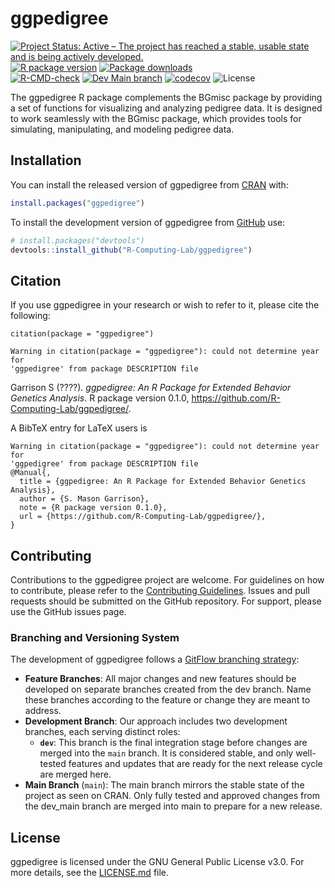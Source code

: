 
<!-- README.md is generated from README.Rmd. Please edit that file -->

# ggpedigree

<!-- badges: start -->

[![Project Status: Active – The project has reached a stable, usable
state and is being actively
developed.](https://www.repostatus.org/badges/latest/active.svg)](https://www.repostatus.org/#active)
[![R package
version](https://www.r-pkg.org/badges/version/ggpedigree)](https://cran.r-project.org/package=ggpedigree)
[![Package
downloads](https://cranlogs.r-pkg.org/badges/grand-total/ggpedigree)](https://cran.r-project.org/package=BGmisc)</br>
[![R-CMD-check](https://github.com/R-Computing-Lab/ggpedigree/actions/workflows/R-CMD-check.yaml/badge.svg)](https://github.com/R-Computing-Lab/ggpedigree/actions/workflows/R-CMD-check.yaml)
[![Dev Main
branch](https://github.com/R-Computing-Lab/ggpedigree/actions/workflows/R-CMD-devcheck.yaml/badge.svg)](https://github.com/R-Computing-Lab/ggpedigree/actions/workflows/R-CMD-devcheck.yaml)
[![codecov](https://codecov.io/gh/R-Computing-Lab/ggpedigree/graph/badge.svg)](https://codecov.io/gh/R-Computing-Lab/ggpedigree)
![License](https://img.shields.io/badge/License-GPL_v3-blue.svg)
<!-- badges: end -->

The ggpedigree R package complements the BGmisc package by providing a
set of functions for visualizing and analyzing pedigree data. It is
designed to work seamlessly with the BGmisc package, which provides
tools for simulating, manipulating, and modeling pedigree data.

## Installation

You can install the released version of ggpedigree from
[CRAN](https://cran.r-project.org/) with:

``` r
install.packages("ggpedigree")
```

To install the development version of ggpedigree from
[GitHub](https://github.com/) use:

``` r
# install.packages("devtools")
devtools::install_github("R-Computing-Lab/ggpedigree")
```

## Citation

If you use ggpedigree in your research or wish to refer to it, please
cite the following:

    citation(package = "ggpedigree")

    Warning in citation(package = "ggpedigree"): could not determine year for
    'ggpedigree' from package DESCRIPTION file

Garrison S (????). *ggpedigree: An R Package for Extended Behavior
Genetics Analysis*. R package version 0.1.0,
<https://github.com/R-Computing-Lab/ggpedigree/>.

A BibTeX entry for LaTeX users is

    Warning in citation(package = "ggpedigree"): could not determine year for
    'ggpedigree' from package DESCRIPTION file
    @Manual{,
      title = {ggpedigree: An R Package for Extended Behavior Genetics Analysis},
      author = {S. Mason Garrison},
      note = {R package version 0.1.0},
      url = {https://github.com/R-Computing-Lab/ggpedigree/},
    }

## Contributing

Contributions to the ggpedigree project are welcome. For guidelines on
how to contribute, please refer to the [Contributing
Guidelines](https://github.com/R-Computing-Lab/ggpedigree/blob/main/CONTRIBUTING.md).
Issues and pull requests should be submitted on the GitHub repository.
For support, please use the GitHub issues page.

### Branching and Versioning System

The development of ggpedigree follows a [GitFlow branching
strategy](https://tilburgsciencehub.com/topics/automation/version-control/advanced-git/git-branching-strategies/):

- **Feature Branches**: All major changes and new features should be
  developed on separate branches created from the dev branch. Name these
  branches according to the feature or change they are meant to address.
- **Development Branch**: Our approach includes two development
  branches, each serving distinct roles:
  - **`dev`**: This branch is the final integration stage before changes
    are merged into the `main` branch. It is considered stable, and only
    well-tested features and updates that are ready for the next release
    cycle are merged here.
- **Main Branch** (`main`): The main branch mirrors the stable state of
  the project as seen on CRAN. Only fully tested and approved changes
  from the dev_main branch are merged into main to prepare for a new
  release.

## License

ggpedigree is licensed under the GNU General Public License v3.0. For
more details, see the
[LICENSE.md](https://github.com/R-Computing-Lab/ggpedigree/blob/main/LICENSE.md)
file.
